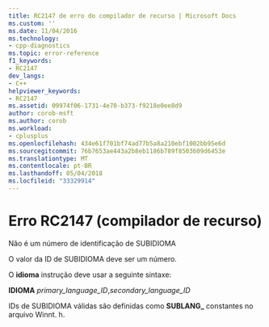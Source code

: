 ```yaml
---
title: RC2147 de erro do compilador de recurso | Microsoft Docs
ms.custom: ''
ms.date: 11/04/2016
ms.technology:
- cpp-diagnostics
ms.topic: error-reference
f1_keywords:
- RC2147
dev_langs:
- C++
helpviewer_keywords:
- RC2147
ms.assetid: 09974f06-1731-4e70-b373-f9218e0ee8d9
author: corob-msft
ms.author: corob
ms.workload:
- cplusplus
ms.openlocfilehash: 434e61f701bf74ad77b5a8a210ebf1002bb95e6d
ms.sourcegitcommit: 76b7653ae443a2b8eb1186b789f8503609d6453e
ms.translationtype: MT
ms.contentlocale: pt-BR
ms.lasthandoff: 05/04/2018
ms.locfileid: "33329914"
---
```

# <a name="resource-compiler-error-rc2147"></a>Erro RC2147 (compilador de recurso)
Não é um número de identificação de SUBIDIOMA  
  
 O valor da ID de SUBIDIOMA deve ser um número.  
  
 O **idioma** instrução deve usar a seguinte sintaxe:  
  
 **IDIOMA** *primary_language_ID*,*secondary_language_ID*  
  
 IDs de SUBIDIOMA válidas são definidas como **SUBLANG_** constantes no arquivo Winnt. h.